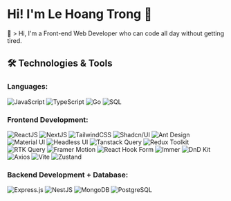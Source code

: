 # Hi! I'm Le Hoang Trong 👋

🚀 > Hi, I'm a Front-end Web Developer who can code all day without getting tired.

## 🛠️ Technologies & Tools

### Languages:
![JavaScript](https://img.shields.io/badge/JavaScript-%23323330.svg?style=for-the-badge&logo=javascript&logoColor=%23F7DF1E)
![TypeScript](https://img.shields.io/badge/TypeScript-%23007ACC.svg?style=for-the-badge&logo=typescript&logoColor=white)
![Go](https://img.shields.io/badge/Go-%2300ADD8.svg?style=for-the-badge&logo=go&logoColor=white)
![SQL](https://img.shields.io/badge/SQL-%2300f.svg?style=for-the-badge&logo=mysql&logoColor=white)

### Frontend Development:
![ReactJS](https://img.shields.io/badge/React-%2320232a.svg?style=for-the-badge&logo=react&logoColor=%2361DAFB)
![NextJS](https://img.shields.io/badge/Next-black?style=for-the-badge&logo=next.js&logoColor=white)
![TailwindCSS](https://img.shields.io/badge/Tailwind_CSS-%2338B2AC.svg?style=for-the-badge&logo=tailwind-css&logoColor=white)
![Shadcn/UI](https://img.shields.io/badge/Shadcn/UI-000000.svg?style=for-the-badge&logo=shadcnui&logoColor=white)
![Ant Design](https://img.shields.io/badge/Ant%20Design-%230170FE.svg?style=for-the-badge&logo=ant-design&logoColor=white)
![Material UI](https://img.shields.io/badge/Material--UI-%230081CB.svg?style=for-the-badge&logo=material-ui&logoColor=white)
![Headless UI](https://img.shields.io/badge/Headless--UI-%23000000.svg?style=for-the-badge&logo=headlessui&logoColor=white)
![Tanstack Query](https://img.shields.io/badge/Tanstack%20Query-FF4154?style=for-the-badge&logo=reactquery&logoColor=white)
![Redux Toolkit](https://img.shields.io/badge/Redux%20Toolkit-%23593d88.svg?style=for-the-badge&logo=redux&logoColor=white)
![RTK Query](https://img.shields.io/badge/RTK%20Query-%23593d88.svg?style=for-the-badge&logo=redux&logoColor=white)
![Framer Motion](https://img.shields.io/badge/Framer%20Motion-%230055D1.svg?style=for-the-badge&logo=framer&logoColor=white)
![React Hook Form](https://img.shields.io/badge/React%20Hook%20Form-%23EC5990.svg?style=for-the-badge&logo=reacthookform&logoColor=white)
![Immer](https://img.shields.io/badge/Immer-%238DD6F9.svg?style=for-the-badge&logo=immer&logoColor=white)
![DnD Kit](https://img.shields.io/badge/DnD%20Kit-%2312B886.svg?style=for-the-badge&logo=drag-and-drop&logoColor=white)
![Axios](https://img.shields.io/badge/Axios-5A29E4?style=for-the-badge&logo=axios&logoColor=white)
![Vite](https://img.shields.io/badge/Vite-%23646CFF.svg?style=for-the-badge&logo=vite&logoColor=white)
![Zustand](https://img.shields.io/badge/Zustand-%230EA5E9.svg?style=for-the-badge&logo=react&logoColor=white)



### Backend Development + Database:
![Express.js](https://img.shields.io/badge/Express.js-%23404d59.svg?style=for-the-badge&logo=express&logoColor=%2361DAFB)
![NestJS](https://img.shields.io/badge/NestJS-%23E0234E.svg?style=for-the-badge&logo=nestjs&logoColor=white)
![MongoDB](https://img.shields.io/badge/MongoDB-%234ea94b.svg?style=for-the-badge&logo=mongodb&logoColor=white)
![PostgreSQL](https://img.shields.io/badge/PostgreSQL-%23316192.svg?style=for-the-badge&logo=postgresql&logoColor=white)

<!--
**LeHoangTrong15102000/LeHoangTrong15102000** is a ✨ _special_ ✨ repository because its `README.md` (this file) appears on your GitHub profile.

Here are some ideas to get you started:

- 🔭 I’m currently working on ...
- 🌱 I’m currently learning ...
- 👯 I’m looking to collaborate on ...
- 🤔 I’m looking for help with ...
- 💬 Ask me about ...
- 📫 How to reach me: ...
- 😄 Pronouns: ...
- ⚡ Fun fact: ...
-->
